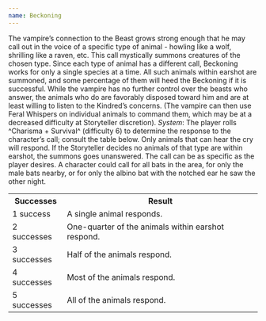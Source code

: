 ```yaml
---
name: Beckoning
---
```


The vampire’s connection to the Beast grows strong enough that he may call out in the voice of a specific type of animal - howling like a wolf, shrilling like a raven, etc. This call mystically summons creatures of the chosen type. Since each type of animal has a different call, Beckoning works for only a single species at a time. All such animals within earshot are summoned, and some percentage of them will heed the Beckoning if it is successful. While the vampire has no further control over the beasts who answer, the animals who do are favorably disposed toward him and are at least willing to listen to the Kindred’s concerns. (The vampire can then use Feral Whispers on individual animals to command them, which may be at a decreased difficulty at Storyteller discretion).
_System_: The player rolls ^Charisma + Survival^ (difficulty 6) to determine the response to the character’s call; consult the table below. Only animals that can hear the cry will respond. If the Storyteller decides no animals of that type are within earshot, the summons goes unanswered. The call can be as specific as the player desires. A character could call for all bats in the area, for only the male bats nearby, or for only the albino bat with the notched ear he saw the other night.
<table><tr><th>Successes</th><th>Result</th></tr><tr><td>1 success</td><td>A single animal responds.</td></tr><tr><td>2 successes</td><td>One-quarter of the animals within earshot respond.</td></tr><tr><td>3 successes</td><td>Half of the animals respond.</td></tr><tr><td>4 successes</td><td>Most of the animals respond.</td></tr><tr><td>5 successes</td><td>All of the animals respond.</td></tr></table>